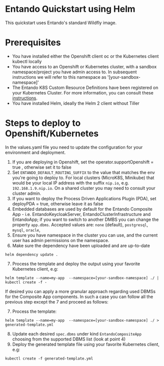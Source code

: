 # Entando Quickstart using Helm

This quickstart uses Entando's standard Wildfly image.

# Prerequisites

  - You have installed either the Openshift client oc or the Kubernetes client kubectl locally
  - You have access to an Openshift or Kubernetes cluster, with a sandbox namespace/project you have admin access to. In subsequent instructions we will refer to this namespace as '[your-sandbox-namespace]'
  - The Entando K8S Custom Resource Definitions have been registered on your Kubernetes Cluster. For more information, you can consult these [instructions](https://github.com/entando-k8s/entando-k8s-custom-model/blob/master/src/main/resources/crd/README.md).
  - You have installed Helm, ideally the Helm 2 client without Tiller


# Steps to deploy to Openshift/Kubernetes

In the values.yaml file you need to update the configuration for your environment and deployment.

1. If you are deploying in Openshift, set the operator.supportOpenshift = true , otherwise set it to false
2. Set `ENTANDO_DEFAULT_ROUTING_SUFFIX` to the value that matches the env you're going to deploy to. For local clusters (MicroK8S, Minikube) that would be your local IP address with the suffix `nip.io`, e.g. `192.168.1.9.nip.io`. On a shared cluster you may need to consult your cluster admin.
3. If you want to deploy the Process Driven Applications Plugin (PDA), set deployPDA = true, otherwise leave it as false
4. Embedded databases are used by default for the Entando Composite App - i.e. EntandoKeycloakServer, EntandoClusterInfrastructure and EntandoApp; if you want to switch to another DMBS you can change the property `app.dbms`. Accepted values are: `none` (default), `postgresql`, `mysql`, `oracle`,
5. Ensure you have namespace in the cluster you can use, and the current user has admin permissions on the namespace.
6. Make sure the dependency have been uploaded and are up-to-date
```
helm dependency update .
```
7. Process the template and deploy the output using your favorite Kubernetes client, e.g:
```
helm template --name=my-app  --namespace=[your-sandbox-namespace] ./ | kubectl create -f -
```

If desired you can apply a more granular approach regarding used DBMSs for the Composite App components. In such a case you can follow all the previous step except the 7 and proceed as follows:

7. Process the template:
```
helm template --name=my-app  --namespace=[your-sandbox-namespace] ./ > generated-template.yml
```
8. Update each desired `spec.dbms` under kind `EntandoCompositeApp` choosing from the supported DBMS list (look at point 4)
9. Deploy the generated template file using your favorite Kubernetes client, e.g:
```
kubectl create -f generated-template.yml
```

